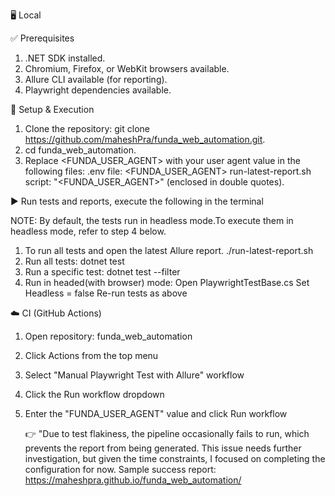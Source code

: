 🖥 Local

✅ Prerequisites

  1) .NET SDK installed.
  2) Chromium, Firefox, or WebKit browsers available.
  3) Allure CLI available (for reporting).
  4) Playwright dependencies available.

🔧 Setup & Execution
  1) Clone the repository: git clone https://github.com/maheshPra/funda_web_automation.git.
  2) cd funda_web_automation.
  3) Replace <FUNDA_USER_AGENT> with your user agent value in the following files:
    .env file: <FUNDA_USER_AGENT>
    run-latest-report.sh script: "<FUNDA_USER_AGENT>" (enclosed in double quotes).

▶️ Run tests and reports, execute the following in the terminal

NOTE: By default, the tests run in headless mode.To execute them in headless mode, refer to step 4 below.

  1) To run all tests and open the latest Allure report.
    ./run-latest-report.sh
  2) Run all tests:
    dotnet test
  3) Run a specific test:
    dotnet test --filter <TestName>
  4) Run in headed(with browser) mode:
      Open PlaywrightTestBase.cs
      Set Headless = false
      Re-run tests as above 

☁️ CI (GitHub Actions)

  1) Open repository: funda_web_automation
  2) Click Actions from the top menu
  3) Select "Manual Playwright Test with Allure" workflow
  4) Click the Run workflow dropdown
  5) Enter the "FUNDA_USER_AGENT" value and click Run workflow
     
     👉 "Due to test flakiness, the pipeline occasionally fails to run, which prevents the report from being generated.
     This issue needs further investigation, but given the time constraints, I focused on completing the configuration for now.
     Sample success report: https://maheshpra.github.io/funda_web_automation/
